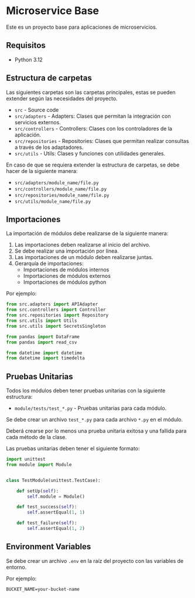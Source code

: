 # Microservice Base

Este es un proyecto base para aplicaciones de microservicios.

## Requisitos

- Python 3.12


## Estructura de carpetas

Las siguientes carpetas son las carpetas principales, estas se pueden extender según las necesidades del proyecto.

- `src` - Source code
- `src/adapters` - Adapters: Clases que permitan la integración con servicios externos.
- `src/controllers` - Controllers: Clases con los controladores de la aplicación.
- `src/repositories` - Repositories: Clases que permitan realizar consultas a través de los adaptadores.
- `src/utils` - Utils: Clases y funciones con utilidades generales.

En caso de que se requiera extender la estructura de carpetas, se debe hacer de la siguiente manera:

- `src/adapters/module_name/file.py`
- `src/controllers/module_name/file.py`
- `src/repositories/module_name/file.py`
- `src/utils/module_name/file.py`


## Importaciones
La importación de módulos debe realizarse de la siguiente manera:

1. Las importaciones deben realizarse al inicio del archivo.
2. Se debe realizar una importación por línea.
3. Las importaciones de un módulo deben realizarse juntas.
4. Gerarquía de importaciones:
	* Importaciones de módulos internos
	* Importaciones de módulos externos
	* Importaciones de módulos python


Por ejemplo:

```python
from src.adapters import APIAdapter
from src.controllers import Controller
from src.repositories import Repository
from src.utils import Utils
from src.utils import SecretsSingleton

from pandas import DataFrame
from pandas import read_csv

from datetime import datetime
from datetime import timedelta
```


## Pruebas Unitarias

Todos los módulos deben tener pruebas unitarias con la siguiente estructura:

- `module/tests/test_*.py` - Pruebas unitarias para cada módulo.

Se debe crear un archivo `test_*.py` para cada archivo `*.py` en el módulo.

Deberá crearse por lo menos una prueba unitaria exitosa y una fallida para cada método de la clase.

Las pruebas unitarias deben tener el siguiente formato:

```python
import unittest
from module import Module


class TestModule(unittest.TestCase):

    def setUp(self):
        self.module = Module()

    def test_success(self):
        self.assertEqual(1, 1)

    def test_failure(self):
        self.assertEqual(1, 2)
```


## Environment Variables

Se debe crear un archivo `.env` en la raíz del proyecto con las variables de entorno.

Por ejemplo:

```.env
BUCKET_NAME=your-bucket-name
```


